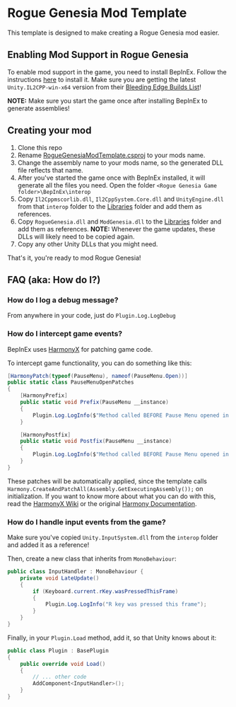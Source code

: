 # Rogue Genesia Mod Template

This template is designed to make creating a Rogue Genesia mod easier.

## Enabling Mod Support in Rogue Genesia

To enable mod support in the game, you need to install BepInEx. 
Follow the instructions [here](https://docs.bepinex.dev/master/articles/user_guide/installation/unity_il2cpp.html) to install it.
Make sure you are getting the latest `Unity.IL2CPP-win-x64` version from their [Bleeding Edge Builds List](https://builds.bepinex.dev/projects/bepinex_be)!

**NOTE:** Make sure you start the game once after installing BepInEx to generate assemblies! 

## Creating your mod

1. Clone this repo
2. Rename [RogueGenesiaModTemplate.csproj](RogueGenesiaModTemplate.csproj) to your mods name.
3. Change the assembly name to your mods name, so the generated DLL file reflects that name.
4. After you've started the game once with BepInEx installed, it will generate all the files you need. Open the folder `<Rogue Genesia Game folder>\BepInEx\interop`
5. Copy `Il2Cppmscorlib.dll`, `Il2CppSystem.Core.dll` and `UnityEngine.dll` from that `interop` folder to the [Libraries](Libraries) folder and add them as references.
6. Copy `RogueGenesia.dll` and `ModGenesia.dll` to the [Libraries](Libraries) folder and add them as references. **NOTE:** Whenever the game updates, these DLLs will likely need to be copied again.
7. Copy any other Unity DLLs that you might need.

That's it, you're ready to mod Rogue Genesia!

## FAQ (aka: How do I?)

### How do I log a debug message?

From anywhere in your code, just do `Plugin.Log.LogDebug`

### How do I intercept game events?

BepInEx uses [HarmonyX](https://github.com/BepInEx/HarmonyX) for patching game code.

To intercept game functionality, you can do something like this:

```csharp
[HarmonyPatch(typeof(PauseMenu), nameof(PauseMenu.Open))]
public static class PauseMenuOpenPatches
{
    [HarmonyPrefix]
    public static void Prefix(PauseMenu __instance)
    {
        Plugin.Log.LogInfo($"Method called BEFORE Pause Menu opened in Game");
    }

    [HarmonyPostfix]
    public static void Postfix(PauseMenu __instance)
    {
        Plugin.Log.LogInfo($"Method called BEFORE Pause Menu opened in Game");
    }
}
```

These patches will be automatically applied, since the template calls `Harmony.CreateAndPatchAll(Assembly.GetExecutingAssembly());` on initialization. If you want to know more about what you can do with this, read the [HarmonyX Wiki](https://github.com/BepInEx/HarmonyX/wiki) or the original [Harmony Documentation](https://harmony.pardeike.net/articles/intro.html).

### How do I handle input events from the game?

Make sure you've copied `Unity.InputSystem.dll` from the `interop` folder and added it as a reference!

Then, create a new class that inherits from `MonoBehaviour`:

```csharp
public class InputHandler : MonoBehaviour {
    private void LateUpdate()
    {
        if (Keyboard.current.rKey.wasPressedThisFrame)
        {
            Plugin.Log.LogInfo("R key was pressed this frame");
        } 
    }
}
```

Finally, in your `Plugin.Load` method, add it, so that Unity knows about it:

```csharp
public class Plugin : BasePlugin
{
    public override void Load()
    {
        // ... other code
        AddComponent<InputHandler>();
    }
}
```